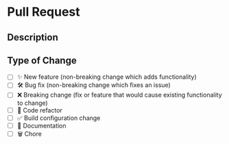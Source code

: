 # Pull Request

<!--
  Thanks for contributing to Code Connect API!

  Provide a description of your changes below and a general summary in the title

  Please look at the following checklist to ensure that your PR can be accepted quickly:
-->

## Description

<!--- Describe your changes in detail -->

## Type of Change

<!--- Put an `x` in all the boxes that apply: -->

- [ ] ✨ New feature (non-breaking change which adds functionality)
- [ ] 🛠️ Bug fix (non-breaking change which fixes an issue)
- [ ] ❌ Breaking change (fix or feature that would cause existing functionality
      to change)
- [ ] 🧹 Code refactor
- [ ] ✅ Build configuration change
- [ ] 📝 Documentation
- [ ] 🗑️ Chore

